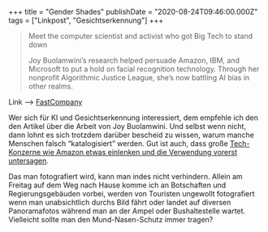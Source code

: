 +++
title = "Gender Shades"
publishDate = "2020-08-24T09:46:00.000Z"
tags = ["Linkpost", "Gesichtserkennung"]
+++

> Meet the computer scientist and activist who got Big Tech to stand down
> 
> Joy Buolamwini’s research helped persuade Amazon, IBM, and Microsoft to put a hold on facial recognition technology. Through her nonprofit Algorithmic Justice League, she’s now battling AI bias in other realms.

Link --> [FastCompany](https://www.fastcompany.com/90525023/most-creative-people-2020-joy-buolamwini)

Wer sich für KI und Gesichtserkennung interessiert, dem empfehle ich den den Artikel über die Arbeit von Joy Buolamwini. Und selbst wenn nicht, dann lohnt es sich trotzdem darüber bescheid zu wissen, warum manche Menschen falsch “katalogisiert” werden. Gut ist auch, dass große [Tech-Konzerne wie Amazon etwas einlenken und die Verwendung vorerst untersagen](https://www.tagesschau.de/ausland/amazon-gesichtserkennung-101.html).

Das man fotografiert wird, kann man indes nicht verhindern. Allein am Freitag auf dem Weg nach Hause komme ich an Botschaften und Regierungsgebäuden vorbei, werden von Touristen ungewollt fotografiert wenn man unabsichtlich durchs Bild fährt oder landet auf diversen Panoramafotos während man an der Ampel oder Bushaltestelle wartet. Vielleicht sollte man den Mund-Nasen-Schutz immer tragen?